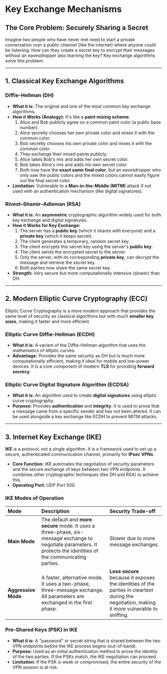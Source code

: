 # Key Exchange Mechanisms

## The Core Problem: Securely Sharing a Secret
Imagine two people who have never met need to start a private conversation over a public channel (like the internet) where anyone could be listening. How can they create a secret key to encrypt their messages without an eavesdropper also learning the key? Key exchange algorithms solve this problem.

---

## 1. Classical Key Exchange Algorithms

### Diffie-Hellman (DH)
*   **What it is:** The original and one of the most common key exchange algorithms.
*   **How it Works (Analogy):** It's like a **paint mixing scheme**.
    1.  Alice and Bob publicly agree on a common paint color (a public base number).
    2.  Alice secretly chooses her own private color and mixes it with the common color.
    3.  Bob secretly chooses his own private color and mixes it with the common color.
    4.  They exchange their mixed paints publicly.
    5.  Alice takes Bob's mix and adds her own secret color.
    6.  Bob takes Alice's mix and adds his own secret color.
    7.  Both now have the **exact same final color**, but an eavesdropper who only saw the public colors and the mixed colors cannot easily figure out the final secret color.
*   **Limitation:** Vulnerable to a **Man-in-the-Middle (MITM)** attack if not used with an authentication mechanism (like digital signatures).

### Rivest–Shamir–Adleman (RSA)
*   **What it is:** An **asymmetric** cryptographic algorithm widely used for both key exchange and digital signatures.
*   **How it Works for Key Exchange:**
    1.  The server has a **public key** (which it shares with everyone) and a **private key** (which it keeps secret).
    2.  The client generates a temporary, random secret key.
    3.  The client encrypts this secret key using the server's **public key**.
    4.  The client sends the encrypted secret to the server.
    5.  Only the server, with its corresponding **private key**, can decrypt the message and retrieve the secret key.
    6.  Both parties now share the same secret key.
*   **Strength:** Very secure but more computationally intensive (slower) than DH.

---

## 2. Modern Elliptic Curve Cryptography (ECC)

Elliptic Curve Cryptography is a more modern approach that provides the same level of security as classical algorithms but with much **smaller key sizes**, making it faster and more efficient.

### Elliptic Curve Diffie-Hellman (ECDH)
*   **What it is:** A variant of the Diffie-Hellman algorithm that uses the mathematics of elliptic curves.
*   **Advantage:** Provides the same security as DH but is much more computationally efficient, making it ideal for mobile and low-power devices. It is a core component of modern **TLS** for providing **forward secrecy**.

### Elliptic Curve Digital Signature Algorithm (ECDSA)
*   **What it is:** An algorithm used to create **digital signatures** using elliptic curve cryptography.
*   **Purpose:** Provides **authentication** and **integrity**. It is used to prove that a message came from a specific sender and has not been altered. It can be used alongside a key exchange like ECDH to prevent MITM attacks.

---

## 3. Internet Key Exchange (IKE)

**IKE** is a protocol, not a single algorithm. It is a framework used to set up a secure, authenticated communication channel, primarily for **IPsec VPNs**.

*   **Core Function:** IKE automates the negotiation of security parameters and the secure exchange of keys between two VPN endpoints. It combines other cryptographic techniques (like DH and RSA) to achieve this.
*   **Operating Port:** UDP Port 500.

### IKE Modes of Operation

| Mode | Description | Security Trade-off |
| :--- | :--- | :--- |
| **Main Mode** | The default and **more secure** mode. It uses a three-phase, six-message exchange to negotiate parameters. It protects the identities of the communicating parties. | Slower due to more message exchanges. |
| **Aggressive Mode**| A faster, alternative mode. It uses a two-phase, three-message exchange. All parameters are exchanged in the first phase. | **Less secure** because it exposes the identities of the parties in cleartext during the negotiation, making it more vulnerable to sniffing. |

### Pre-Shared Keys (PSK) in IKE
*   **What it is:** A "password" or secret string that is shared between the two VPN endpoints *before* the IKE process begins (out-of-band).
*   **Purpose:** Used as an initial authentication method to prove the identity of the two parties. If the PSKs match, the IKE negotiation can proceed.
*   **Limitation:** If the PSK is weak or compromised, the entire security of the VPN session is at risk.
